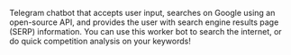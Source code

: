 Telegram chatbot that accepts user input, searches on Google using an open-source API, and provides the user with search engine results page (SERP) information. You can use this worker bot to search the internet, or do quick competition analysis on your keywords!
